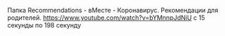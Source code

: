 Папка Recommendations - вМесте - Коронавирус. Рекомендации для родителей. https://www.youtube.com/watch?v=bYMnnpJdNiU с 15 секунды по 198 секунду
